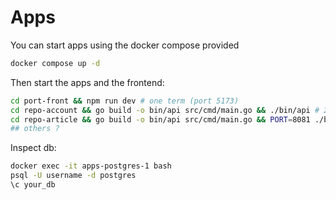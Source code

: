 # Apps

You can start apps using the docker compose provided

```bash
docker compose up -d
```

Then start the apps and the frontend:

```bash
cd port-front && npm run dev # one term (port 5173)
cd repo-account && go build -o bin/api src/cmd/main.go && ./bin/api # 2nd (port 8080)
cd repo-article && go build -o bin/api src/cmd/main.go && PORT=8081 ./bin/api # 3rd (port 8081)
## others ?
```

Inspect db:

```bash
docker exec -it apps-postgres-1 bash
psql -U username -d postgres
\c your_db
```